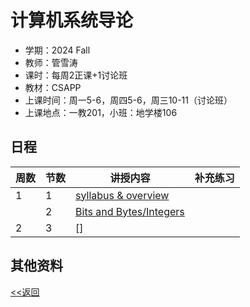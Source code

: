 # 计算机系统导论

* 学期：2024 Fall
* 教师：管雪涛
* 课时：每周2正课+1讨论班
* 教材：CSAPP
* 上课时间：周一5-6，周四5-6，周三10-11（讨论班）
* 上课地点：一教201，小班：地学楼106


## 日程

| 周数 |节数|讲授内容                             | 补充练习      |
| ---- |---| ------------------------------------ | ------------- |
|1|1|[syllabus & overview](ics/1)|
||2|[Bits and Bytes/Integers](ics/2)|
|2|3|[]

## 其他资料

[<<返回](university_courses)